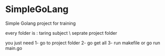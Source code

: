 # SimpleGoLang
Simple Golang project for training

every folder is :
 taring subject \ seprate project folder
 
you just need 
 1- go to project folder
 2- go get all
 3- run makefile or go run main.go

